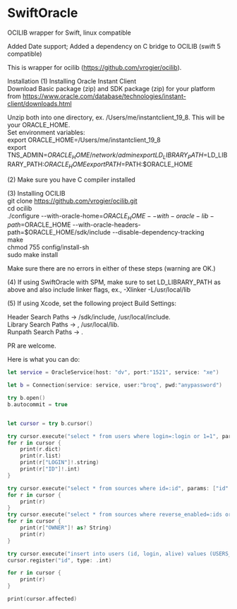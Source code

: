 # SwiftOracle
OCILIB wrapper for Swift, linux compatible

Added Date support;
Added a dependency on C bridge to OCILIB (swift 5 compatible)

This is wrapper for ocilib (https://github.com/vrogier/ocilib). 

Installation
(1) Installing Oracle Instant Client  
Download Basic package (zip) and SDK package (zip) for your platform from https://www.oracle.com/database/technologies/instant-client/downloads.html  

Unzip both into one directory, ex. /Users/me/instantclient_19_8. This will be your ORACLE_HOME.  
Set environment variables:  
export ORACLE_HOME=/Users/me/instantclient_19_8  
export TNS_ADMIN=$ORACLE_HOME/network/admin  
export LD_LIBRARY_PATH=$LD_LIBRARY_PATH:$ORACLE_HOME  
export PATH=$PATH:$ORACLE_HOME  

(2) Make sure you have C compiler installed

(3) Installing OCILIB  
git clone https://github.com/vrogier/ocilib.git  
cd ocilib  
./configure --with-oracle-home=$ORACLE_HOME --with-oracle-lib-path=$ORACLE_HOME --with-oracle-headers-path=$ORACLE_HOME/sdk/include --disable-dependency-tracking  
make  
chmod 755 config/install-sh  
sudo make install  

Make sure there are no errors in either of these steps (warning are OK.)  

(4) If using SwiftOracle with SPM, make sure to set LD_LIBRARY_PATH as above and also include linker flags, ex., -Xlinker -L/usr/local/lib  

(5) If using Xcode, set the following project Build Settings:   

Header Search Paths -> <path to instantclient>/sdk/include, /usr/local/include.  
Library Search Paths -> <path to instantclient>, /usr/local/lib.  
Runpath Search Paths -> <path to instantclient>.  



PR are welcome.  

Here is what you can do:  

```swift
let service = OracleService(host: "dv", port:"1521", service: "xe")

let b = Connection(service: service, user:"broq", pwd:"anypassword")

try b.open()
b.autocommit = true


let cursor = try b.cursor()

try cursor.execute("select * from users where login=:login or 1=1", params: ["login": "user2"])
for r in cursor {
    print(r.dict)
    print(r.list)
    print(r["LOGIN"]!.string)
    print(r["ID"]!.int)
}

try cursor.execute("select * from sources where id=:id", params: ["id": 3])
for r in cursor {
    print(r)
}
try cursor.execute("select * from sources where reverse_enabled=:ids or 1=1", params: ["ids": 1.0 ])
for r in cursor {
    print(r["OWNER"]! as? String)
    print(r)
}

try cursor.execute("insert into users (id, login, alive) values (USERS_ID_SEQ.nextval, :2, :3) RETURNING id INTO :id ", params: ["2": "фіва", "3": 3,], register: ["id": .int])
cursor.register("id", type: .int)

for r in cursor {
    print(r)
}

print(cursor.affected)

```
